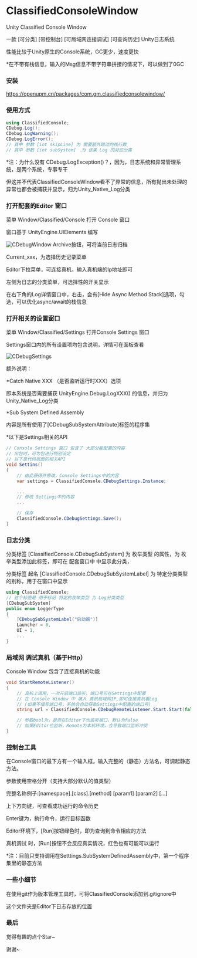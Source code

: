 # ClassifiedConsoleWindow
Unity Classified Console Window

一款 [可分类] [带控制台] [可局域网连接调试] [可查询历史] Unity日志系统

性能比较于Unity原生的Console系统，GC更少，速度更快

*在不带有栈信息，输入的Msg信息不带字符串拼接的情况下，可以做到了0GC

### 安装

https://openupm.cn/packages/com.gm.classifiedconsolewindow/

### 使用方式

``` C#
using ClassifiedConsole;
CDebug.Log();
CDebug.LogWarning();
CDebug.LogError();
// 其中 参数 [int skipLine] 为 需要额外跳过的栈行数
// 其中 参数 [int subSystem]  为 该条 Log 的对应分类
```

*注：为什么没有 CDebug.LogException()？，因为，日志系统和异常管理系统，是两个系统，专事专干

但这并不代表ClassifiedConsoleWindow看不了异常的信息，所有抛出未处理的异常也都会被捕获并显示，归为Unity_Native_Log分类

### 打开配套的Editor 窗口

菜单 Window/Classified/Console 打开 Console 窗口

窗口基于 UnityEngine.UIElements 编写

![CDebugWindow](https://github.com/Goatman1996/ClassifiedConsoleWindow/assets/48623605/3e16edcc-80f2-4d07-b2f4-fc35f38c38eb)
Archive按钮，可将当前日志归档

Current_xxx，为选择历史记录菜单

Editor下拉菜单，可连接真机，输入真机端的Ip地址即可

左侧为日志的分类菜单，可选择性的开关显示

在右下角的Log详情窗口中，右击，会有[Hide Async Method Stack]选项，勾选，可以优化async/await的栈信息

### 打开相关的设置窗口

菜单 Window/Classified/Settings 打开Console Settings 窗口

Settings窗口内的所有设置项均包含说明，详情可在面板查看

![CDebugSettings](https://github.com/Goatman1996/ClassifiedConsoleWindow/assets/48623605/85acf45a-6eb1-48fd-9089-dd72d6f7dfed)

额外说明：

*Catch Native XXX （是否监听运行时XXX）选项

即本系统是否需要捕获 UnityEngine.Debug.LogXXX() 的信息，并归为Unity_Native_Log分类

*Sub System Defined Assembly 

内容是所有使用了[CDebugSubSystemAttribute]标签的程序集

*以下是Settings相关的API

``` C#
// Console Settings 窗口 包含了 大部分能配置的内容
// 出包时，可为包进行特别设定
// 以下是代码层面的相关API
void Settins()
{
    // 由此获得并修改，Console Settings中的内容
    var settings = ClassifiedConsole.CDebugSettings.Instance;

    ...
    // 修改 Settings中的内容
    ...

    // 保存
    ClassifiedConsole.CDebugSettings.Save();
}
```
### 日志分类
分类标签 [ClassifiedConsole.CDebugSubSystem] 为 枚举类型 的属性，为 枚举类型添加此标签，即可在 配套窗口中 中显示此分类，

分类标签 起名 [ClassifiedConsole.CDebugSubSystemLabel] 为 特定分类类型的别称，用于在窗口中显示

``` C#
using ClassifiedConsole;
// 这个标签是 用于标记 特定的枚举类型 为 Log分类类型
[CDebugSubSystem]
public enum LoggerType
{
    [CDebugSubSystemLabel("启动器")]
    Launcher = 0,
    UI = 1,
    ...
}
```
### 局域网 调试真机（基于Http）
Console Window 包含了连接真机的功能

``` C#
void StartRemoteListener()
{
    // 真机上调用，一次开启端口监听，端口号可在Settings中配置
    // 在 Console Window 中 填入 真机局域网IP,即可连接真机看Log
    // (如果不填写端口号，系统会自动获取Settings中配置的端口号)
    string url = ClassifiedConsole.CDebugRemoteListener.Start.Start(false);

    // 参数bool为，是否在Editor下也监听端口，默认为false
    // 如果Editor也监听，Remote为本机环境，会导致端口监听冲突
}
```

### 控制台工具

在Console窗口的最下方有一个输入框，输入完整的（静态）方法名，可调起静态方法。

参数使用空格分开（支持大部分默认的值类型）

完整名称例子:[namespace].[class].[method] [param1] [param2] [...]

上下方向键，可查看成功运行的命令历史

Enter键为，执行命令，运行目标函数

Editor环境下，[Run]按钮绿色时，即为查询到命令相应的方法

真机调试 时，[Run]按钮不会反应真实情况，红色也有可能可以运行

*注：目前只支持调用在Setttings.SubSystemDefinedAssembly中，第一个程序集里的静态方法

### 一些小细节

在使用git作为版本管理工具时，可将ClassifiedConsole添加到.gitignore中

这个文件夹是Editor下日志存放的位置

### 最后

觉得有趣的点个Star~

谢谢~
